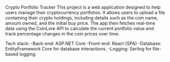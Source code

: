 Crypto Portfolio Tracker
This project is a web application designed to help users manage their cryptocurrency portfolios.
It allows users to upload a file containing their crypto holdings, including details such as the coin name, amount owned, and the initial buy price.
The app then fetches real-time data using the CoinLore API to calculate the current portfolio value and track percentage changes in the coin prices over time.

Tech stack:
-Back-end: ASP.NET Core
-Front-end: React (SPA)
-Database: EntityFramework Core for database interactions.
-Logging: Serilog for file-based logging.

